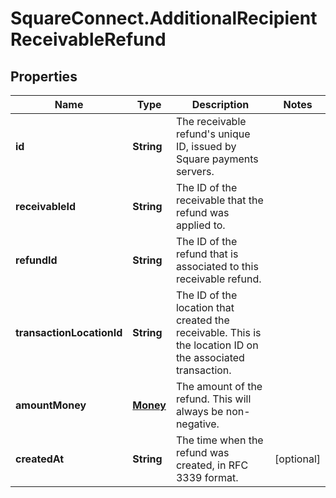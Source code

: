 # SquareConnect.AdditionalRecipientReceivableRefund

## Properties
Name | Type | Description | Notes
------------ | ------------- | ------------- | -------------
**id** | **String** | The receivable refund&#39;s unique ID, issued by Square payments servers. | 
**receivableId** | **String** | The ID of the receivable that the refund was applied to. | 
**refundId** | **String** | The ID of the refund that is associated to this receivable refund. | 
**transactionLocationId** | **String** | The ID of the location that created the receivable. This is the location ID on the associated transaction. | 
**amountMoney** | [**Money**](Money.md) | The amount of the refund. This will always be non-negative. | 
**createdAt** | **String** | The time when the refund was created, in RFC 3339 format. | [optional] 


